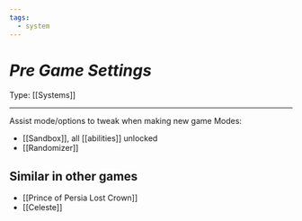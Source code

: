 ```yaml
---
tags:
  - system
---
```

# _Pre Game Settings_

Type: [[Systems]]

----


Assist mode/options to tweak when making new game
Modes:
* [[Sandbox]], all [[abilities]] unlocked
* [[Randomizer]]

## Similar in other games

* [[Prince of Persia Lost Crown]]
* [[Celeste]]